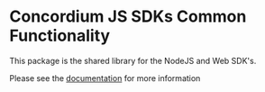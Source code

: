 # Concordium JS SDKs Common Functionality

This package is the shared library for the NodeJS and Web SDK's.

Please see the
[documentation](https://developer.concordium.software/concordium-node-sdk-js/index.html)
for more information
